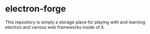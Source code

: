 # electron-forge

This repository is simply a storage place for playing with and learning electron and various web frameworks inside of it.
